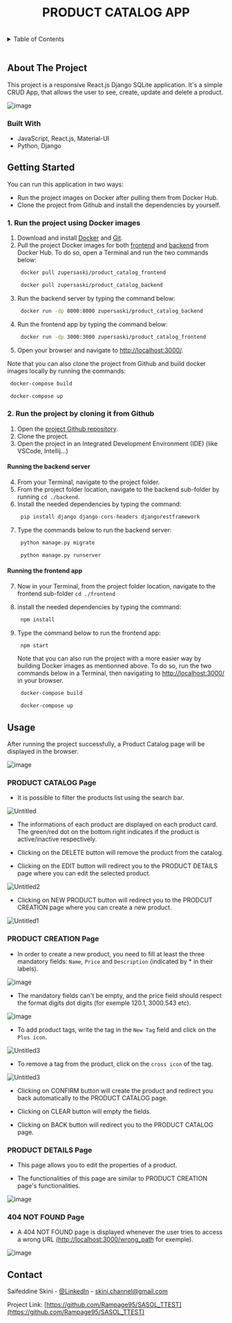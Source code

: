 <br />
<div align="center">

  <h1 align="center">PRODUCT CATALOG APP</h3>
  
  </div>
<br/>

<!-- TABLE OF CONTENTS -->

<details>
  <summary>Table of Contents</summary>
  <ol>
    <li>
      <a href="#about-the-project">About The Project</a>
      <ul>
        <li><a href="#built-with">Built With</a></li>
      </ul>
    </li>
    <li>
      <a href="#getting-started">Getting Started</a>
      <ul>
        <li><a href="#Run the project using Docker images">Run the project using Docker images</a></li>
        <li><a href="#Run the project after cloning it from Github">Run the project after cloning it from Github</a>
          <ul>
            <li><a href="#Running the backend server">Running the backend server</a></li>
            <li><a href="#Running the frontend app">Running the frontend app</a></li>
          </ul>
        </li>
      </ul>
    </li>
    <li><a href="#usage">Usage</a>
      <ul>
            <li><a href="#PRODUCT CATALOG">PRODUCT CATALOG Page</a></li>
            <li><a href="#PRODUCT DETAILS">PRODUCT DETAILS Page</a></li>
            <li><a href="#PRODUCT CREATION">PRODUCT CREATION Page</a></li>
            <li><a href="#404 NOT FOUND">404 NOT FOUND Page</a></li>
          </ul>
    </li>
    <li><a href="#contact">Contact</a></li>
  </ol>
</details>
  
  </br>

<!-- ABOUT THE PROJECT -->

## About The Project

This project is a responsive React.js Django SQLite application. It's a simple CRUD App, that allows the user to see, create, update and delete a product.

![image](https://user-images.githubusercontent.com/79465722/222981061-77eb32ad-8c43-43b9-a9d7-df2a0a0ad571.png)

### Built With

- JavaScript, React.js, Material-UI
- Python, Django

<!-- GETTING STARTED -->

## Getting Started

You can run this application in two ways:

- Run the project images on Docker after pulling them from Docker Hub.
- Clone the project from Github and install the dependencies by yourself.

### 1. Run the project using Docker images

1. Download and install <a href="https://www.docker.com/products/docker-desktop/">Docker</a> and <a href="https://git-scm.com/downloads">Git</a>.
2. Pull the project Docker images for both
   <a href="https://hub.docker.com/repository/docker/zupersaski/product_catalog_frontend/general">frontend</a> and
   <a href="https://hub.docker.com/repository/docker/zupersaski/product_catalog_backend/general">backend</a>
   from Docker Hub.
   To do so, open a Terminal and run the two commands below:
   ```sh
    docker pull zupersaski/product_catalog_frontend
   ```
   ```sh
    docker pull zupersaski/product_catalog_backend
   ```
3. Run the backend server by typing the command below:
   ```sh
    docker run -dp 8000:8000 zupersaski/product_catalog_backend
   ```
4. Run the frontend app by typing the command below:
   ```sh
    docker run -dp 3000:3000 zupersaski/product_catalog_frontend
   ```
5. Open your browser and navigate to <a href="http://localhost:3000/" target="_blank">http://localhost:3000/</a>.

Note that you can also clone the project from Github and build docker images locally by running the commands:

```sh
 docker-compose build
```

```sh
 docker-compose up
```

### 2. Run the project by cloning it from Github

1. Open the <a href="https://github.com/Rampage95/SASOL_TTEST">project Github repository</a>.
2. Clone the project.
3. Open the project in an Integrated Development Environment (IDE) (like VSCode, Intellij...)

#### Running the backend server

4. From your Terminal, navigate to the project folder.
5. From the project folder location, navigate to the backend sub-folder by running `cd ./backend`.
6. Install the needed dependencies by typing the command:
   ```sh
    pip install django django-cors-headers djangorestframework
   ```
7. Type the commands below to run the backend server:
   ```sh
    python manage.py migrate
   ```
   ```sh
    python manage.py runserver
   ```

#### Running the frontend app

7. Now in your Terminal, from the project folder location, navigate to the frontend sub-folder `cd ./frontend`
8. install the needed dependencies by typing the command:
   ```sh
    npm install
   ```
9. Type the command below to run the frontend app:

   ```sh
    npm start
   ```

   Note that you can also run the project with a more easier way by building Docker images as mentionned above. To do so, run the two commands below in a Terminal, then navigating to <a href="http://localhost:3000/">http://localhost:3000/</a> in your browser.

   ```sh
    docker-compose build
   ```

   ```sh
    docker-compose up
   ```

## Usage

After running the project successfully, a Product Catalog page will be displayed in the browser.

![image](https://user-images.githubusercontent.com/79465722/222974640-8a9de4ca-604a-4102-ac86-e0d8c6bea537.png)

### PRODUCT CATALOG Page

- It is possible to filter the products list using the search bar.

![Untitled](https://user-images.githubusercontent.com/79465722/222974963-18d723aa-380a-43fb-847c-0e96d1ba7fa9.png)

- The informations of each product are displayed on each product card. The green/red dot on the bottom right indicates if the product is active/inactive respectively.

- Clicking on the DELETE button will remove the product from the catalog.

- Clicking on the EDIT button will redirect you to the PRODUCT DETAILS page where you can edit the selected product.

![Untitled2](https://user-images.githubusercontent.com/79465722/222976150-cc929d6a-6ccf-4467-b455-241254eba732.png)

- Clicking on NEW PRODUCT button will redirect you to the PRODCUT CREATION page where you can create a new product.

![Untitled1](https://user-images.githubusercontent.com/79465722/222975865-a4cf22c0-26de-4f20-a401-b5f6831f2c6b.png)

### PRODUCT CREATION Page

- In order to create a new product, you need to fill at least the three mandatory fields: `Name`, `Price` and `Description` (indicated by \* in their labels).

![image](https://user-images.githubusercontent.com/79465722/222976291-4095a890-909a-4289-8269-f223d236e7b4.png)

- The mandatory fields can't be empty, and the price field should respect the format digits dot digits (for exemple 120.1, 3000.543 etc).

![image](https://user-images.githubusercontent.com/79465722/222984674-160d3998-e050-44a4-989d-009320f64785.png)

- To add product tags, write the tag in the `New Tag` field and click on the `Plus icon`.

![Untitled3](https://user-images.githubusercontent.com/79465722/222976421-3e887be5-80eb-46e0-8f72-032ddf0b1bdb.png)

- To remove a tag from the product, click on the `cross icon` of the tag.

![Untitled3](https://user-images.githubusercontent.com/79465722/222980786-d35d44a5-f915-4ed5-8208-0e5f34d10c3b.png)

- Clicking on CONFIRM button will create the product and redirect you back automatically to the PRODUCT CATALOG page.

- Clicking on CLEAR button will empty the fields.

- Clicking on BACK button will redirect you to the PRODUCT CATALOG page.

### PRODUCT DETAILS Page

- This page allows you to edit the properties of a product.

- The functionalities of this page are similar to PRODUCT CREATION page's functionalities.

![image](https://user-images.githubusercontent.com/79465722/222980879-c501ccfd-cfbb-4ba1-b562-15ed2dc6aa00.png)

### 404 NOT FOUND Page

- A 404 NOT FOUND page is displayed whenever the user tries to access a wrong URL (<a href="http://localhost:3000/wrong_path">http://localhost:3000/wrong_path</a> for exemple).

![image](https://user-images.githubusercontent.com/79465722/222981359-4654fc20-513d-4985-bcda-5c830deae700.png)

<!-- CONTACT -->

## Contact

Saifeddine Skini - [@LinkedIn](https://www.linkedin.com/in/skini-saifeddine-6018a9189/) - skini.channel@gmail.com

Project Link: [https://github.com/Rampage95/SASOL_TTEST](https://github.com/Rampage95/SASOL_TTEST)
